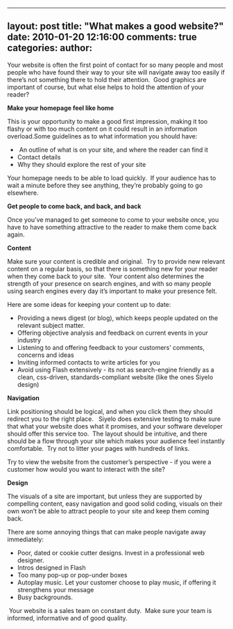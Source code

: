 

---
layout: post
title: "What makes a good website?"
date: 2010-01-20 12:16:00
comments: true
categories:
author: 
---

Your website is often the first point of contact for so many people and most people who have found their way to your site will navigate away too easily if there’s not something there to hold their attention.  Good graphics are important of course, but what else helps to hold the attention of your reader?

**Make your homepage feel like home**

This is your opportunity to make a good first impression, making it too flashy or with too much content on it could result in an information overload.Some guidelines as to what information you should have:


-  An outline of what is on your site, and where the reader can find it
- Contact details
- Why they should explore the rest of your site 



Your homepage needs to be able to load quickly.  If your audience has to wait a minute before they see anything, they’re probably going to go elsewhere.

**Get people to come back, and back, and back**

Once you’ve managed to get someone to come to your website once, you have to have something attractive to the reader to make them come back again. 

**Content**

Make sure your content is credible and original.  Try to provide new relevant content on a regular basis, so that there is something new for your reader when they come back to your site.  Your content also determines the strength of your presence on search engines, and with so many people using search engines every day it’s important to make your presence felt. 

Here are some ideas for keeping your content up to date:


- Providing a news digest (or blog), which keeps people updated on the relevant subject matter.  
- Offering objective analysis and feedback on current events in your industry
- Listening to and offering feedback to your customers’ comments, concerns and ideas
- Inviting informed contacts to write articles for you
- Avoid using Flash extensively - its not as search-engine friendly as a clean, css-driven, standards-compliant website (like the ones Siyelo design) 



**Navigation**

Link positioning should be logical, and when you click them they should redirect you to the right place.   Siyelo does extensive testing to make sure that what your website does what it promises, and your software developer should offer this service too.  The layout should be intuitive, and there should be a flow through your site which makes your audience feel instantly comfortable.  Try not to litter your pages with hundreds of links.  

Try to view the website from the customer’s perspective - if you were a customer how would you want to interact with the site?

**Design**

The visuals of a site are important, but unless they are supported by compelling content, easy navigation and good solid coding, visuals on their own won’t be able to attract people to your site and keep them coming back.  

There are some annoying things that can make people navigate away immediately:
- Poor, dated or cookie cutter designs. Invest in a professional web designer.
- Intros designed in Flash
- Too many pop-up or pop-under boxes
- Autoplay music. Let your customer choose to play music, if offering it strengthens your message
- Busy backgrounds.



 Your website is a sales team on constant duty.  Make sure your team is informed, informative and of good quality.
